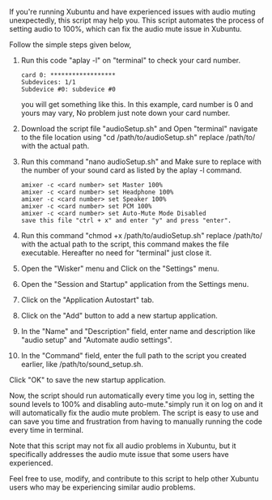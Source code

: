If you're running Xubuntu and have experienced issues with audio muting unexpectedly, this script may help you. This script automates the process of setting audio to 100%, which can fix the audio mute issue in Xubuntu.

Follow the simple steps given below,

1.  Run this code "aplay -l" on "terminal" to check your card number.
        
        card 0: ******************
        Subdevices: 1/1
        Subdevice #0: subdevice #0
    
    you will get something like this. In this example, card number is 0 and yours may vary, No problem just note down your card number.

2.  Download the script file "audioSetup.sh" and Open "terminal" navigate to the file location using "cd /path/to/audioSetup.sh" replace /path/to/ with the actual path.

3.  Run this command "nano audioSetup.sh" and Make sure to replace <card number> with the number of your sound card as listed by the aplay -l command. 

        amixer -c <card number> set Master 100%
        amixer -c <card number> set Headphone 100%
        amixer -c <card number> set Speaker 100%
        amixer -c <card number> set PCM 100%
        amixer -c <card number> set Auto-Mute Mode Disabled
        save this file "ctrl + x" and enter "y" and press "enter".

4.  Run this command "chmod +x /path/to/audioSetup.sh" replace /path/to/ with the actual path to the script, this command makes the file executable. Hereafter no need for "terminal" just close it.

5.  Open the "Wisker" menu and Click on the "Settings" menu.

6.  Open the "Session and Startup" application from the Settings menu.

7.  Click on the "Application Autostart" tab.

8.  Click on the "Add" button to add a new startup application.

9.  In the "Name" and "Description" field, enter name and description like "audio setup" and "Automate audio settings".

10.  In the "Command" field, enter the full path to the script you created earlier, like /path/to/sound_setup.sh.

Click "OK" to save the new startup application.

Now, the script should run automatically every time you log in, setting the sound levels to 100% and disabling auto-mute."simply run it on log on and it will automatically fix the audio mute problem. The script is easy to use and can save you time and frustration from having to manually running the code every time in terminal.

Note that this script may not fix all audio problems in Xubuntu, but it specifically addresses the audio mute issue that some users have experienced.

Feel free to use, modify, and contribute to this script to help other Xubuntu users who may be experiencing similar audio problems.